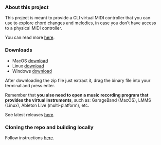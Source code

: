 ### About this project
This project is meant to provide a CLI virtual MIDI controller that you can use to explore chord changes and melodies, in case you don't have access to a physical MIDI controller.

You can read more [here](https://github.com/mauriciocarbajal/lithium-cli/wiki).

### Downloads
- MacOS [download](https://github.com/mauriciocarbajal/lithium-cli/releases/download/v0.1.1/lithium-cli-0.1.1-macos.zip)
- Linux [download](https://github.com/mauriciocarbajal/lithium-cli/releases/download/v0.1.1/lithium-cli-0.1.1-linux.zip)
- Windows [download](https://github.com/mauriciocarbajal/lithium-cli/releases/download/v0.1.1/lithium-cli-0.1.1-windows.zip)

After downloading the zip file just extract it, drag the binary file into your terminal and press enter.

Remember that **you also need to open a music recording program that provides the virtual instruments**, such as: GarageBand (MacOS), LMMS (Linux), Ableton Live (multi-platform), etc.

See latest releases [here](https://github.com/mauriciocarbajal/lithium-cli/releases).

### Cloning the repo and building locally
Follow instructions [here](https://github.com/mauriciocarbajal/lithium-cli).
